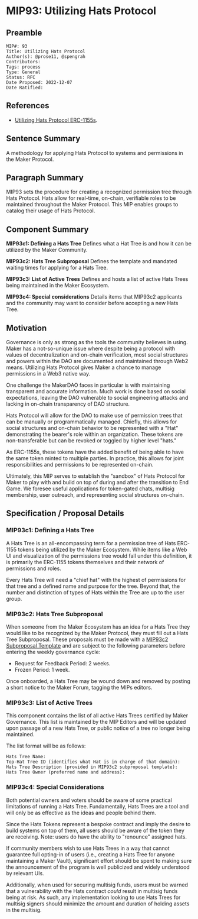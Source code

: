 # MIP93: Utilizing Hats Protocol

## Preamble

```
MIP#: 93
Title: Utilizing Hats Protocol
Author(s): @prose11, @spengrah 
Contributors:
Tags: process
Type: General
Status: RFC
Date Proposed: 2022-12-07
Date Ratified: 
```
## References

- [Utilizing Hats Protocol ERC-1155s](https://forum.makerdao.com/t/proposal-idea-utilizing-hats-protocol-erc-1155s/18480).

## Sentence Summary

A methodology for applying Hats Protocol to systems and permissions in the Maker Protocol.

## Paragraph Summary

MIP93 sets the procedure for creating a recognized permission tree through Hats Protocol. Hats allow for real-time, on-chain, verifiable roles to be maintained throughout the Maker Protocol. This MIP enables groups to catalog their usage of Hats Protocol.

## Component Summary

**MIP93c1: Defining a Hats Tree**
Defines what a Hat Tree is and how it can be utilized by the Maker Community.

**MIP93c2: Hats Tree Subproposal**
Defines the template and mandated waiting times for applying for a Hats Tree.

**MIP93c3: List of Active Trees**
Defines and hosts a list of active Hats Trees being maintained in the Maker Ecosystem.

**MIP93c4: Special considerations**
Details items that MIP93c2 applicants and the community may want to consider before accepting a new Hats Tree.

## Motivation

Governance is only as strong as the tools the community believes in using. Maker has a not-so-unique issue where despite being a protocol with values of decentralization and on-chain verification, most social structures and powers within the DAO are documented and maintained through Web2 means. Utilizing Hats Protocol gives Maker a chance to manage permissions in a Web3 native way.

One challenge the MakerDAO faces in particular is with maintaining transparent and accurate information. Much work is done based on social expectations, leaving the DAO vulnerable to social engineering attacks and lacking in on-chain transparency of DAO structure.

Hats Protocol will allow for the DAO to make use of permission trees that can be manually or programmatically managed. Chiefly, this allows for social structures and on-chain behavior to be represented with a "Hat" demonstrating the bearer's role within an organization. These tokens are non-transferable but can be revoked or toggled by higher level "hats."

As ERC-1155s, these tokens have the added benefit of being able to have the same token minted to multiple parties. In practice, this allows for joint responsibilities and permissions to be represented on-chain. 

Ultimately, this MIP serves to establish the "sandbox" of Hats Protocol for Maker to play with and build on top of during and after the transition to End Game. We foresee useful applications for token-gated chats, multisig membership, user outreach, and representing social structures on-chain.

## Specification / Proposal Details

### MIP93c1: Defining a Hats Tree

A Hats Tree is an all-encompassing term for a permission tree of Hats ERC-1155 tokens being utilized by the Maker Ecosystem. While items like a Web UI and visualization of the permissions tree would fall under this definition, it is primarily the ERC-1155 tokens themselves and their network of permissions and roles.

Every Hats Tree will need a "chief hat" with the highest of permissions for that tree and a defined name and purpose for the tree. Beyond that, the number and distinction of types of Hats within the Tree are up to the user group. 

### MIP93c2: Hats Tree Subproposal

When someone from the Maker Ecosystem has an idea for a Hats Tree they would like to be recognized by the Maker Protocol, they must fill out a Hats Tree Subproposal. These proposals must be made with a [MIP93c2 Subproposal Template](MIP93c2-Subproposal-Template.md) and are subject to the following parameters before entering the weekly governance cycle:

- Request for Feedback Period: 2 weeks.
- Frozen Period: 1 week.

Once onboarded, a Hats Tree may be wound down and removed by posting a short notice to the Maker Forum, tagging the MIPs editors.

### MIP93c3: List of Active Trees

This component contains the list of all active Hats Trees certified by Maker Governance. This list is maintained by the MIP Editors and will be updated upon passage of a new Hats Tree, or public notice of a tree no longer being maintained.

The list format will be as follows:

```
Hats Tree Name:
Top-Hat Tree ID (identifies what Hat is in charge of that domain):
Hats Tree Description (provided in MIP93c2 subproposal template):
Hats Tree Owner (preferred name and address):
```

### MIP93c4: Special Considerations

Both potential owners and voters should be aware of some practical limitations of running a Hats Tree. Fundamentally, Hats Trees are a tool and will only be as effective as the ideas and people behind them.

Since the Hats Tokens represent a bespoke contract and imply the desire to build systems on top of them, all users should be aware of the token they are receiving. Note: users do have the ability to "renounce" assigned hats.

If community members wish to use Hats Trees in a way that cannot guarantee full opting-in of users (i.e., creating a Hats Tree for anyone maintaining a Maker Vault), significant effort should be spent to making sure the announcement of the program is well publicized and widely understood by relevant UIs.

Additionally, when used for securing multisig funds, users must be warned that a vulnerability with the Hats contract *could* result in multisig funds being at risk. As such, any implementation looking to use Hats Trees for multisig signers should minimize the amount and duration of holding assets in the multisig.

